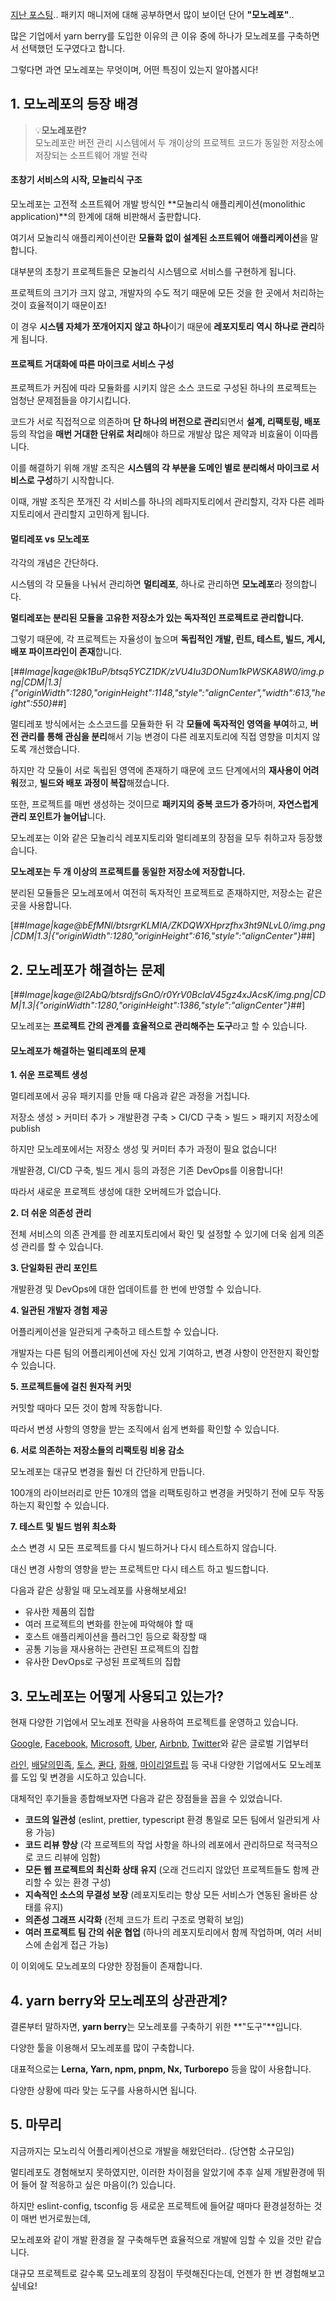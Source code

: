 [지난 포스팅](https://hi-claire.tistory.com/64).. 패키지 매니저에 대해 공부하면서 많이 보이던 단어 **"모노레포"**..

많은 기업에서 yarn berry를 도입한 이유의 큰 이유 중에 하나가 모노레포를 구축하면서 선택했던 도구였다고 합니다.

그렇다면 과연 모노레포는 무엇이며, 어떤 특징이 있는지 알아봅시다!

## **1\. 모노레포의 등장 배경**

> 💡**모노레포란?**  
> 모노레포란 버전 관리 시스템에서 두 개이상의 프로젝트 코드가 동일한 저장소에 저장되는 소프트웨어 개발 전략

#### **초창기 서비스의 시작, 모놀리식 구조**

모노레포는 고전적 소프트웨어 개발 방식인 **모놀리식 애플리케이션(monolithic application)**의 한계에 대해 비판해서 출판합니다.

여기서 모놀리식 애플리케이션이란 **모듈화 없이 설계된 소프트웨어 애플리케이션**을 말합니다.

대부분의 초창기 프로젝트들은 모놀리식 시스템으로 서비스를 구현하게 됩니다.

프로젝트의 크기가 크지 않고, 개발자의 수도 적기 때문에 모든 것을 한 곳에서 처리하는 것이 효율적이기 때문이죠!

이 경우 **시스템 자체가 쪼개어지지 않고 하나**이기 때문에 **레포지토리 역시 하나로 관리**하게 됩니다.

#### **프로젝트 거대화에 따른 마이크로 서비스 구성**

프로젝트가 커짐에 따라 모듈화를 시키지 않은 소스 코드로 구성된 하나의 프로젝트는 엄청난 문제점들을 야기시킵니다.

코드가 서로 직접적으로 의존하며 **단 하나의 버전으로 관리**되면서 **설계, 리팩토링, 배포** 등의 작업을 **매번 거대한 단위로 처리**해야 하므로 개발상 많은 제약과 비효율이 이따릅니다.

이를 해결하기 위해 개발 조직은 **시스템의 각 부분을 도메인 별로 분리해서 마이크로 서비스로 구성**하기 시작합니다.

이때, 개발 조직은 쪼개진 각 서비스를 하나의 레파지토리에서 관리할지, 각자 다른 레파지토리에서 관리할지 고민하게 됩니다.

#### **멀티레포 vs 모노레포**

각각의 개념은 간단하다.

시스템의 각 모듈을 나눠서 관리하면 **멀티레포**, 하나로 관리하면 **모노레포**라 정의합니다.

**멀티레포는 분리된 모듈을 고유한 저장소가 있는 독자적인 프로젝트로 관리합니다.**

그렇기 때문에, 각 프로젝트는 자율성이 높으며 **독립적인 개발, 린트, 테스트, 빌드, 게시, 배포 파이프라인이 존재**합니다.

[##_Image|kage@k1BuP/btsq5YCZ1DK/zVU4Iu3DONum1kPWSKA8W0/img.png|CDM|1.3|{"originWidth":1280,"originHeight":1148,"style":"alignCenter","width":613,"height":550}_##]

멀티레포 방식에서는 소스코드를 모듈화한 뒤 각 **모듈에 독자적인 영역을 부여**하고, **버전 관리를 통해 관심을 분리**해서 기능 변경이 다른 레포지토리에 직접 영향을 미치지 않도록 개선했습니다.

하지만 각 모듈이 서로 독립된 영역에 존재하기 때문에 코드 단계에서의 **재사용이 어려워**졌고, **빌드와 배포 과정이 복잡**해졌습니다.

또한, 프로젝트를 매번 생성하는 것이므로 **패키지의 중복 코드가 증가**하며, **자연스럽게 관리 포인트가 늘어납**니다.

모노레포는 이와 같은 모놀리식 레포지토리와 멀티레포의 장점을 모두 취하고자 등장했습니다.

**모노레포는 두 개 이상의 프로젝트를 동일한 저장소에 저장합니다.**

분리된 모듈들은 모노레포에서 여전히 독자적인 프로젝트로 존재하지만, 저장소는 같은 곳을 사용합니다.

[##_Image|kage@bEfMNl/btsrgrKLMIA/ZKDQWXHprzfhx3ht9NLvL0/img.png|CDM|1.3|{"originWidth":1280,"originHeight":616,"style":"alignCenter"}_##]

## **2\. 모노레포가 해결하는 문제**

[##_Image|kage@l2AbQ/btsrdjfsGnO/r0YrV0BclaV45gz4xJAcsK/img.png|CDM|1.3|{"originWidth":1280,"originHeight":1386,"style":"alignCenter"}_##]

모노레포는 **프로젝트 간의 관계를 효율적으로 관리해주는 도구**라고 할 수 있습니다.

#### **모노레포가 해결하는 멀티레포의 문제**

**1\. 쉬운 프로젝트 생성**

멀티레포에서 공유 패키지를 만들 때 다음과 같은 과정을 거칩니다.

저장소 생성 > 커미터 추가 > 개발환경 구축 > CI/CD 구축 > 빌드 > 패키지 저장소에 publish

하지만 모노레포에서는 저장소 생성 및 커미터 추가 과정이 필요 없습니다!

개발환경, CI/CD 구축, 빌드 게시 등의 과정은 기존 DevOps를 이용합니다!

따라서 새로운 프로젝트 생성에 대한 오버헤드가 없습니다.

**2\. 더 쉬운 의존성 관리**

전체 서비스의 의존 관계를 한 레포지토리에서 확인 및 설정할 수 있기에 더욱 쉽게 의존성 관리를 할 수 있습니다.

**3\. 단일화된 관리 포인트**

개발환경 및 DevOps에 대한 업데이트를 한 번에 반영할 수 있습니다.

**4\. 일관된 개발자 경험 제공**

어플리케이션을 일관되게 구축하고 테스트할 수 있습니다.

개발자는 다른 팀의 어플리케이션에 자신 있게 기여하고, 변경 사항이 안전한지 확인할 수 있습니다.

**5\. 프로젝트들에 걸친 원자적 커밋**

커밋할 때마다 모든 것이 함께 작동합니다.

따라서 변셩 사항의 영향을 받는 조직에서 쉽게 변화를 확인할 수 있습니다.

**6\. 서로 의존하는 저장소들의 리팩토링 비용 감소**

모노레포는 대규모 변경을 훨씬 더 간단하게 만듭니다.

100개의 라이브러리로 만든 10개의 앱을 리팩토링하고 변경을 커밋하기 전에 모두 작동하는지 확인할 수 있습니다.

**7\. 테스트 및 빌드 범위 최소화**

소스 변경 시 모든 프로젝트를 다시 빌드하거나 다시 테스트하지 않습니다.

대신 변경 사항의 영향을 받는 프로젝트만 다시 테스트 하고 빌드합니다.

다음과 같은 상황일 때 모노레포를 사용해보세요!

-   유사한 제품의 집합
-   여러 프로젝트의 변화를 한눈에 파악해야 할 때
-   호스트 애플리케이션을 플러그인 등으로 확장할 때
-   공통 기능을 재사용하는 관련된 프로젝트의 집합
-   유사한 DevOps로 구성된 프로젝트의 집합

## **3\. 모노레포는 어떻게 사용되고 있는가?**

현재 다양한 기업에서 모노레포 전략을 사용하여 프로젝트를 운영하고 있습니다.

[Google](https://qeunit.com/blog/how-google-does-monorepo/), [Facebook](https://buck.build/), [Microsoft](https://rushjs.io/), [Uber](https://youtu.be/lV8-1S28ycM), [Airbnb](https://www.youtube.com/watch?v=sakGeE4xVZs), [Twitter](https://www.pantsbuild.org/docs/welcome-to-pants)와 같은 글로벌 기업부터

[라인](https://engineering.linecorp.com/ko/blog/monorepo-with-turborepo), [배달의민족](https://techblog.woowahan.com/7976/), [토스](https://toss.im/slash-21/sessions/2-5), [콴다](https://blog.mathpresso.com/%ED%8C%80%EC%9B%8C%ED%81%AC-%ED%96%A5%EC%83%81%EC%9D%84-%EC%9C%84%ED%95%9C-%EB%AA%A8%EB%85%B8%EB%A0%88%ED%8F%AC-monorepo-%EC%8B%9C%EC%8A%A4%ED%85%9C-%EA%B5%AC%EC%B6%95-3ae1b0112f1b), [화해](https://blog.hwahae.co.kr/all/tech/11962), [마이리얼트립](https://medium.com/myrealtrip-product/monorepo%EB%A1%9C-%EB%8C%80%EA%B7%9C%EB%AA%A8-react-%ED%94%84%EB%A1%9C%EC%A0%9D%ED%8A%B8-%EA%B4%80%EB%A6%AC%ED%95%98%EA%B8%B0-d12b65340306) 등 국내 다양한 기업에서도 모노레포를 도입 및 변경을 시도하고 있습니다.

대체적인 후기들을 종합해보자면 다음과 같은 장점들을 꼽을 수 있었습니다.

-   **코드의 일관성** (eslint, prettier, typescript 환경 통일로 모든 팀에서 일관되게 사용 가능)
-   **코드 리뷰 향상** (각 프로젝트의 작업 사항을 하나의 레포에서 관리하므로 적극적으로 코드 리뷰에 임함)
-   **모든 웹 프로젝트의 최신화 상태 유지** (오래 건드리지 않았던 프로젝트들도 함께 관리할 수 있는 환경 구성)
-   **지속적인 소스의 무결성 보장** (레포지토리는 항상 모든 서비스가 연동된 올바른 상태를 유지)
-   **의존성 그래프 시각화** (전체 코드가 트리 구조로 명확히 보임)
-   **여러 프로젝트 팀 간의 쉬운 협업** (하나의 레포지토리에서 함께 작업하며, 여러 서비스에 손쉽게 접근 가능)

이 이외에도 모노레포의 다양한 장점들이 존재합니다.

## **4\. yarn berry와 모노레포의 상관관계?**

결론부터 말하자면, **yarn berry**는 모노레포를 구축하기 위한 **"도구"**입니다.

다양한 툴을 이용해서 모노레포를 많이 구축합니다.

대표적으로는 **Lerna, Yarn, npm, pnpm, Nx, Turborepo** 등을 많이 사용합니다.

다양한 상황에 따라 맞는 도구를 사용하시면 됩니다.

## **5\. 마무리**

지금까지는 모노리식 어플리케이션으로 개발을 해왔던터라.. (당연함 소규모임)

멀티레포도 경험해보지 못하였지만, 이러한 차이점을 알았기에 추후 실제 개발환경에 뛰어 들어 잘 적응하고 싶은 마음이(?) 있습니다.

하지만 eslint-config, tsconfig 등 새로운 프로젝트에 들어갈 때마다 환경설정하는 것이 매번 번거로웠는데,

모노레포와 같이 개발 환경을 잘 구축해두면 효율적으로 개발에 임할 수 있을 것만 같습니다.

대규모 프로젝트로 갈수록 모노레포의 장점이 뚜렷해진다는데, 언젠가 한 번 경험해보고 싶네요!
